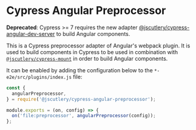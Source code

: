 # Cypress Angular Preprocessor

**Deprecated**: Cypress >= 7 requires the new adapter [@jscutlery/cypress-angular-dev-server](https://github.com/jscutlery/test-utils/tree/main/packages/cypress-angular-dev-server) to build Angular components.

This is a Cypress preprocessor adapter of Angular's webpack plugin.
It is used to build components in Cypress to be used in combination with [`@jscutlery/cypress-mount`](https://github.com/jscutlery/test-utils/tree/main/packages/cypress-mount) in order to build Angular components.

It can be enabled by adding the configuration below to the `*-e2e/src/plugins/index.js` file:

```ts
const {
  angularPreprocessor,
} = require('@jscutlery/cypress-angular-preprocessor');

module.exports = (on, config) => {
  on('file:preprocessor', angularPreprocessor(config));
};
```
